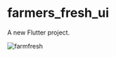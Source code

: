 # farmers_fresh_ui

A new Flutter project.

![farmfresh](https://github.com/anushtp04/Farmers_Fresh_Ui/assets/124342551/8d38d966-48de-4617-8b0a-1eb7b563da8c)
